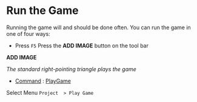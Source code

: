 # Run the Game

Running the game will and should be done often. You can run the game in one of four ways:
* Press `F5`
 Press the **ADD IMAGE** button on the tool bar


**ADD IMAGE**

*The standard right-pointing triangle plays the game*

- [ Command](https://plasmaengine.github.io/PlasmaDocs/Plasma1/Editor/editor/editorcommands/commands.md) : [ PlayGame](https://plasmaengine.github.io/PlasmaDocs/Plasma1/C++/code_reference/command_reference.md#playgame)

 Select Menu `Project  > Play Game`
 

 
